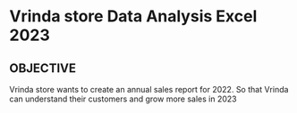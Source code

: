 # Vrinda store Data Analysis Excel 2023
## OBJECTIVE
Vrinda store wants to create an annual sales report for 2022. So that Vrinda can understand their customers and grow more sales in 2023
